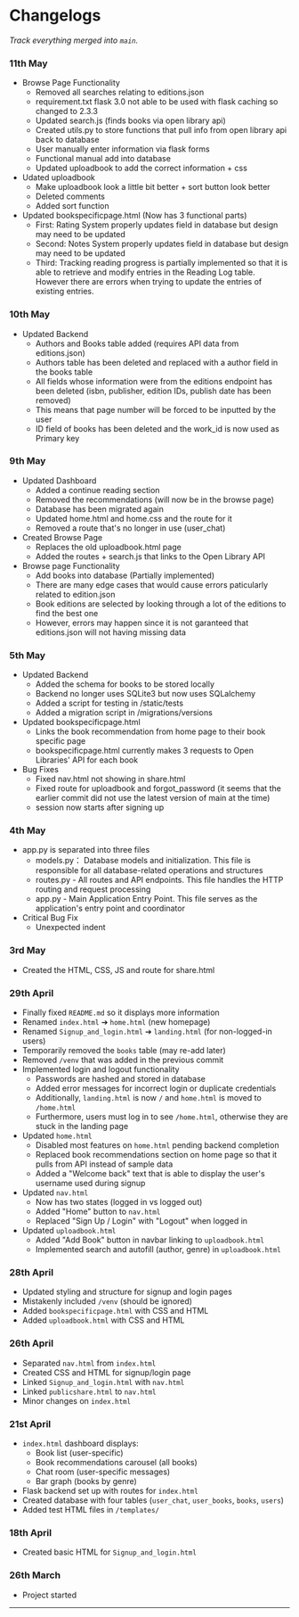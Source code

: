 # Changelogs

_Track everything merged into `main`._

### 11th May
- Browse Page Functionality
    - Removed all searches relating to editions.json
    - requirement.txt flask 3.0 not able to be used with flask caching so changed to 2.3.3
    - Updated search.js (finds books via open library api)
    - Created utils.py to store functions that pull info from open library api back to database
    - User manually enter information via flask forms
    - Functional manual add into database
    - Updated uploadbook to add the correct information + css
- Udated uploadbook
    - Make uploadbook look a little bit better + sort button look better
    - Deleted comments
    - Added sort function
- Updated bookspecificpage.html (Now has 3 functional parts)
    - First: Rating System properly updates field in database but design may need to be updated 
    - Second: Notes System properly updates field in database but design may need to be updated 
    - Third: Tracking reading progress is partially implemented so that it is able to retrieve and modify entries in the Reading Log table. However there are errors when trying to update the entries of existing entries.
        

### 10th May
- Updated Backend
    - Authors and Books table added (requires API data from editions.json)
    - Authors table has been deleted and replaced with a author field in the books table
    - All fields whose information were from the editions endpoint has been deleted (isbn, publisher, edition IDs, publish date has been removed)
    - This means that page number will be forced to be inputted by the user
    - ID field of books has been deleted and the work_id is now used as Primary key

### 9th May
- Updated Dashboard
    - Added a continue reading section
    - Removed the recommendations (will now be in the browse page)
    - Database has been migrated again
    - Updated home.html and home.css and the route for it
    - Removed a route that's no longer in use (user_chat)
- Created Browse Page
    - Replaces the old uploadbook.html page 
    - Added the routes + search.js that links to the Open Library API
- Browse page Functionality 
    - Add books into database (Partially implemented)
    - There are many edge cases that would cause errors paticularly related to edition.json
    - Book editions are selected by looking through a lot of the editions to find the best one
    - However, errors may happen since it is not garanteed that editions.json will not having missing data


### 5th May
- Updated Backend
    - Added the schema for books to be stored locally
    - Backend no longer uses SQLite3 but now uses SQLalchemy
    - Added a script for testing in /static/tests
    - Added a migration script in /migrations/versions
- Updated bookspecificpage.html
    - Links the book recommendation from home page to their book specific page
    - bookspecificpage.html currently makes 3 requests to Open Libraries' API for each book
- Bug Fixes
    - Fixed nav.html not showing in share.html 
    - Fixed route for uploadbook and forgot_password (it seems that the earlier commit did not use the latest version of main at the time)
    - session now starts after signing up 

### 4th May
- app.py is separated into three files
    - models.py： Database models and initialization. This file is responsible for all database-related operations and structures
    - routes.py - All routes and API endpoints. This file handles the HTTP routing and request processing
    - app.py - Main Application Entry Point. This file serves as the application's entry point and coordinator
- Critical Bug Fix
    - Unexpected indent 

### 3rd May
- Created the HTML, CSS, JS and route for share.html

### 29th April
- Finally fixed `README.md` so it displays more information
- Renamed `index.html` ➔ `home.html` (new homepage)
- Renamed `Signup_and_login.html` ➔ `landing.html` (for non-logged-in users) 
- Temporarily removed the `books` table (may re-add later)
- Removed `/venv` that was added in the previous commit
- Implemented login and logout functionality 
    - Passwords are hashed and stored in database
    - Added error messages for incorrect login or duplicate credentials
    - Additionally, `landing.html` is now `/` and `home.html` is moved to `/home.html`
    - Furthermore, users must log in to see `/home.html`, otherwise they are stuck in the landing page
- Updated `home.html`
    - Disabled most features on `home.html` pending backend completion
    - Replaced book recommendations section on home page so that it pulls from API instead of sample data
    - Added a "Welcome back" text that is able to display the user's username used during signup
- Updated `nav.html` 
    - Now has two states (logged in vs logged out)
    - Added "Home" button to `nav.html`
    - Replaced "Sign Up / Login" with "Logout" when logged in
- Updated `uploadbook.html` 
    - Added "Add Book" button in navbar linking to `uploadbook.html`
    - Implemented search and autofill (author, genre) in `uploadbook.html`

### 28th April
- Updated styling and structure for signup and login pages
- Mistakenly included `/venv` (should be ignored)
- Added `bookspecificpage.html` with CSS and HTML
- Added `uploadbook.html` with CSS and HTML

### 26th April
- Separated `nav.html` from `index.html`
- Created CSS and HTML for signup/login page
- Linked `Signup_and_login.html` with `nav.html`
- Linked `publicshare.html` to `nav.html`
- Minor changes on `index.html`

### 21st April
- `index.html` dashboard displays:
  - Book list (user-specific)
  - Book recommendations carousel (all books)
  - Chat room (user-specific messages)
  - Bar graph (books by genre)
- Flask backend set up with routes for `index.html`
- Created database with four tables (`user_chat`, `user_books`, `books`, `users`)
- Added test HTML files in `/templates/`

### 18th April
- Created basic HTML for `Signup_and_login.html`

### 26th March
- Project started

---